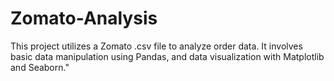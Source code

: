 # Zomato-Analysis
This project utilizes a Zomato .csv file to analyze order data. It involves basic data manipulation using Pandas, and data visualization with Matplotlib and Seaborn."
